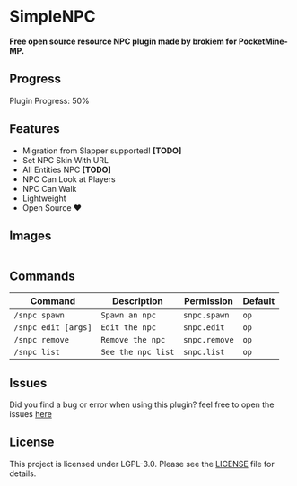 # SimpleNPC
<b>Free open source resource NPC plugin made by brokiem for PocketMine-MP.</b>

## Progress
Plugin Progress: 50%

## Features
- Migration from Slapper supported! <b>[TODO]</b>
- Set NPC Skin With URL
- All Entities NPC <b>[TODO]</b>
- NPC Can Look at Players
- NPC Can Walk
- Lightweight
- Open Source ❤

## Images
<img src="https://github.com/brokiem/SimpleNPC/blob/master/assets/img.png" alt="">

## Commands
| Command | Description | Permission | Default |
| --- | --- | --- | --- |
| ```/snpc spawn``` | ```Spawn an npc``` | ```snpc.spawn``` | ```op``` |
| ```/snpc edit [args]``` | ```Edit the npc``` | ```snpc.edit``` | ```op``` |
| ```/snpc remove``` | ```Remove the npc``` | ```snpc.remove``` | ```op``` |
| ```/snpc list``` | ```See the npc list``` | ```snpc.list``` | ```op``` |

## Issues
Did you find a bug or error when using this plugin? feel free to open the issues [here](https://github.com/brokiem/SimpleNPC/issues/new)

## License
This project is licensed under LGPL-3.0. Please see the [LICENSE](/LICENSE) file for details.